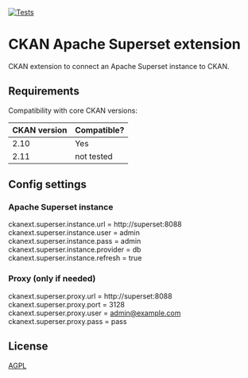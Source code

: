[![Tests](https://github.com/unckan/ckanext-superset/actions/workflows/test-superset-extension.yml/badge.svg?branch=main)](https://github.com/unckan/ckanext-superset/actions)

# CKAN Apache Superset extension

CKAN extension to connect an Apache Superset instance to CKAN.  

## Requirements

Compatibility with core CKAN versions:

| CKAN version    | Compatible?   |
| --------------- | ------------- |
| 2.10            | Yes           |
| 2.11            | not tested    |


## Config settings

### Apache Superset instance

ckanext.superser.instance.url = http://superset:8088  
ckanext.superser.instance.user = admin  
ckanext.superser.instance.pass = admin  
ckanext.superser.instance.provider = db  
ckanext.superser.instance.refresh = true  

### Proxy (only if needed)

ckanext.superser.proxy.url = http://superset:8088  
ckanext.superser.proxy.port = 3128  
ckanext.superser.proxy.user = admin@example.com  
ckanext.superser.proxy.pass = pass  


## License

[AGPL](https://www.gnu.org/licenses/agpl-3.0.en.html)
